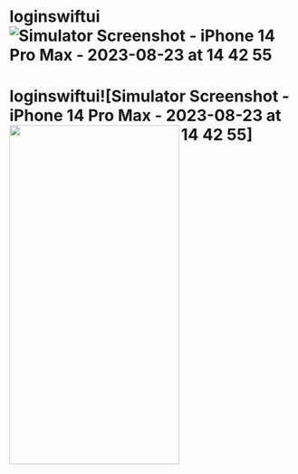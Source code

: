 # loginswiftui![Simulator Screenshot - iPhone 14 Pro Max - 2023-08-23 at 14 42 55](https://github.com/tpcreative070/loginswiftui/assets/37991864/695c645c-e2da-4c78-8495-176dd06b0fe8)

# loginswiftui![Simulator Screenshot - iPhone 14 Pro Max - 2023-08-23 at 14 42 55] <a href="url"><img src="[http://url.to/image.png](https://github.com/tpcreative070/loginswiftui/assets/37991864/695c645c-e2da-4c78-8495-176dd06b0fe8)https://github.com/tpcreative070/loginswiftui/assets/37991864/695c645c-e2da-4c78-8495-176dd06b0fe8" align="left" height="600" width="300" ></a>
